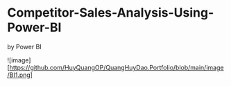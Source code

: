 # Competitor-Sales-Analysis-Using-Power-BI
by Power BI

![image][https://github.com/HuyQuangOP/QuangHuyDao.Portfolio/blob/main/image/BI1.png]

